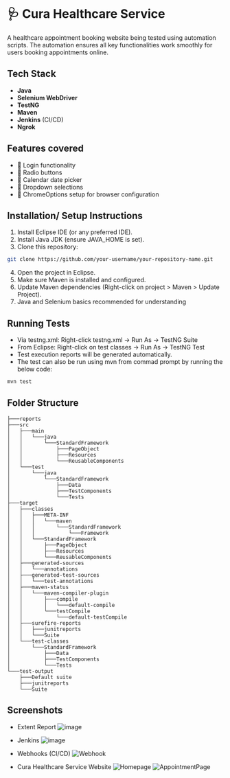 
# 🩺 Cura Healthcare Service

A healthcare appointment booking website being tested using automation scripts. The automation ensures all key functionalities work smoothly for users booking appointments online.


## Tech Stack

- **Java**
- **Selenium WebDriver**
- **TestNG**
- **Maven**
- **Jenkins** (CI/CD)
- **Ngrok**



## Features covered

- 🔐 Login functionality
- 🔘 Radio buttons
- 📅 Calendar date picker
- 🔽 Dropdown selections
- 🧰 ChromeOptions setup for browser configuration

## Installation/ Setup Instructions

1.	Install Eclipse IDE (or any preferred IDE).
2.	Install Java JDK (ensure JAVA_HOME is set).
3.	Clone this repository:
```bash
git clone https://github.com/your-username/your-repository-name.git
```
4.	Open the project in Eclipse.
5.	Make sure Maven is installed and configured.
6.	Update Maven dependencies (Right-click on project > Maven > Update Project).
7.  Java and Selenium basics recommended for understanding

    
## Running Tests
-	Via testng.xml:
    Right-click testng.xml → Run As → TestNG Suite
-	From Eclipse:
    Right-click on test classes → Run As → TestNG Test
-	Test execution reports will be generated automatically.
-   The test can also be run using mvn from commad prompt by running the below code: 
```bash
mvn test
```


## Folder Structure
```
├───reports
├───src
│   ├───main
│   │   └───java
│   │       └───StandardFramework
│   │           ├───PageObject
│   │           ├───Resources
│   │           └───ReusableComponents
│   └───test
│       └───java
│           └───StandardFramework
│               ├───Data
│               ├───TestComponents
│               └───Tests
├───target
│   ├───classes
│   │   ├───META-INF
│   │   │   └───maven
│   │   │       └───StandardFramework
│   │   │           └───Framework
│   │   └───StandardFramework
│   │       ├───PageObject
│   │       ├───Resources
│   │       └───ReusableComponents
│   ├───generated-sources
│   │   └───annotations
│   ├───generated-test-sources
│   │   └───test-annotations
│   ├───maven-status
│   │   └───maven-compiler-plugin
│   │       ├───compile
│   │       │   └───default-compile
│   │       └───testCompile
│   │           └───default-testCompile
│   ├───surefire-reports
│   │   ├───junitreports
│   │   └───Suite
│   └───test-classes
│       └───StandardFramework
│           ├───Data
│           ├───TestComponents
│           └───Tests
└───test-output
    ├───Default suite
    ├───junitreports
    └───Suite
```
## Screenshots
- Extent Report
![image](https://github.com/user-attachments/assets/432883fa-6835-4648-aa74-d8f0bafb66d2)
- Jenkins
![image](https://github.com/user-attachments/assets/f6d99889-a182-4efe-8d4f-dda160a8f772)

- Webhooks (CI/CD)
![Webhook](https://github.com/user-attachments/assets/3ffbb0ef-cc8d-4821-9634-f606ca698da3)

- Cura Healthcare Service Website
![Homepage](https://github.com/user-attachments/assets/4bda82f7-6447-40e6-9ecc-ef6ae4747ac3)
![AppointmentPage](https://github.com/user-attachments/assets/2dd1fb9c-e23c-4f51-9bb6-40888bdf4fd8)




